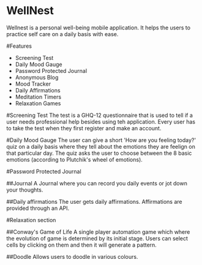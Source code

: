 # WellNest
Wellnest is a personal well-being mobile application. It helps the users to practice self care on a daily basis with ease.

#Features
- Screening Test
- Daily Mood Gauge
- Password Protected Journal
- Anonymous Blog
- Mood Tracker
- Daily Affirmations
- Meditation Timers
- Relaxation Games

#Screening Test
The test is a GHQ-12 questionnaire that is used to tell if a user needs professional help besides using teh application. Every user has to take the test when they first register and make an account.

#Daily Mood Gauge
The user can give a short 'How are you feeling today?' quiz on a daily basis where they tell about the emotions they are feelign on that particular day. The quiz asks the user to choose between the 8 basic emotions (according to Plutchik's wheel of emotions).


#Password Protected Journal

##Journal 
A Journal where you can record you daily events or jot down your thoughts.

##Daily affirmations
The user gets daily affirmations. Affirmations are provided through an API.

#Relaxation section


##Conway's Game of Life
A single player automation game which where the evolution of game is determined by its initial stage. Users can select cells by clicking on them and then it will generate a pattern.

##Doodle
Allows users to doodle in various colours.

